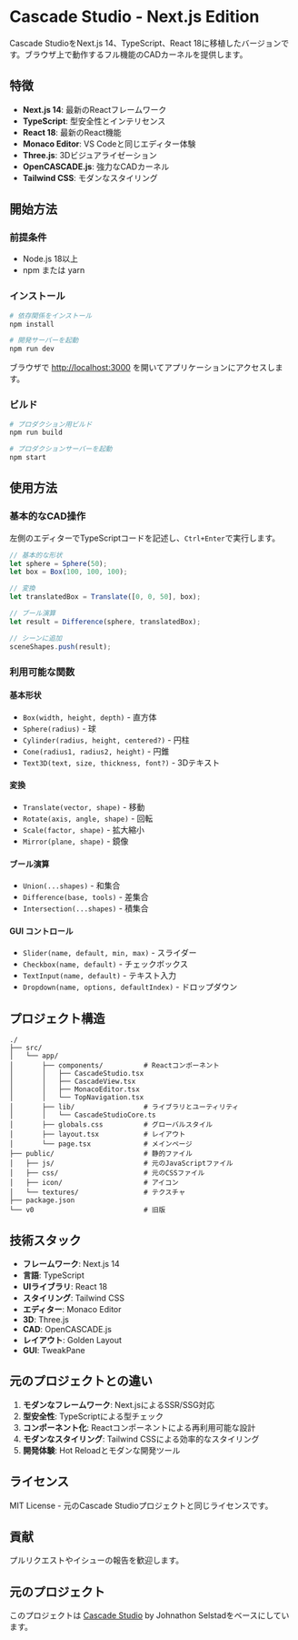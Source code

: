 # Cascade Studio - Next.js Edition

Cascade StudioをNext.js 14、TypeScript、React 18に移植したバージョンです。ブラウザ上で動作するフル機能のCADカーネルを提供します。

## 特徴

- **Next.js 14**: 最新のReactフレームワーク
- **TypeScript**: 型安全性とインテリセンス
- **React 18**: 最新のReact機能
- **Monaco Editor**: VS Codeと同じエディター体験
- **Three.js**: 3Dビジュアライゼーション
- **OpenCASCADE.js**: 強力なCADカーネル
- **Tailwind CSS**: モダンなスタイリング

## 開始方法

### 前提条件

- Node.js 18以上
- npm または yarn

### インストール

```bash
# 依存関係をインストール
npm install

# 開発サーバーを起動
npm run dev
```

ブラウザで [http://localhost:3000](http://localhost:3000) を開いてアプリケーションにアクセスします。

### ビルド

```bash
# プロダクション用ビルド
npm run build

# プロダクションサーバーを起動
npm start
```

## 使用方法

### 基本的なCAD操作

左側のエディターでTypeScriptコードを記述し、`Ctrl+Enter`で実行します。

```typescript
// 基本的な形状
let sphere = Sphere(50);
let box = Box(100, 100, 100);

// 変換
let translatedBox = Translate([0, 0, 50], box);

// ブール演算
let result = Difference(sphere, translatedBox);

// シーンに追加
sceneShapes.push(result);
```

### 利用可能な関数

#### 基本形状
- `Box(width, height, depth)` - 直方体
- `Sphere(radius)` - 球
- `Cylinder(radius, height, centered?)` - 円柱
- `Cone(radius1, radius2, height)` - 円錐
- `Text3D(text, size, thickness, font?)` - 3Dテキスト

#### 変換
- `Translate(vector, shape)` - 移動
- `Rotate(axis, angle, shape)` - 回転
- `Scale(factor, shape)` - 拡大縮小
- `Mirror(plane, shape)` - 鏡像

#### ブール演算
- `Union(...shapes)` - 和集合
- `Difference(base, tools)` - 差集合
- `Intersection(...shapes)` - 積集合

#### GUI コントロール
- `Slider(name, default, min, max)` - スライダー
- `Checkbox(name, default)` - チェックボックス
- `TextInput(name, default)` - テキスト入力
- `Dropdown(name, options, defaultIndex)` - ドロップダウン

## プロジェクト構造

```
./
├── src/
│   └── app/
│       ├── components/          # Reactコンポーネント
│       │   ├── CascadeStudio.tsx
│       │   ├── CascadeView.tsx
│       │   ├── MonacoEditor.tsx
│       │   └── TopNavigation.tsx
│       ├── lib/                 # ライブラリとユーティリティ
│       │   └── CascadeStudioCore.ts
│       ├── globals.css          # グローバルスタイル
│       ├── layout.tsx           # レイアウト
│       └── page.tsx             # メインページ
├── public/                      # 静的ファイル
│   ├── js/                      # 元のJavaScriptファイル
│   ├── css/                     # 元のCSSファイル
│   ├── icon/                    # アイコン
│   └── textures/                # テクスチャ
├── package.json
└── v0                           # 旧版
```

## 技術スタック

- **フレームワーク**: Next.js 14
- **言語**: TypeScript
- **UIライブラリ**: React 18
- **スタイリング**: Tailwind CSS
- **エディター**: Monaco Editor
- **3D**: Three.js
- **CAD**: OpenCASCADE.js
- **レイアウト**: Golden Layout
- **GUI**: TweakPane

## 元のプロジェクトとの違い

1. **モダンなフレームワーク**: Next.jsによるSSR/SSG対応
2. **型安全性**: TypeScriptによる型チェック
3. **コンポーネント化**: Reactコンポーネントによる再利用可能な設計
4. **モダンなスタイリング**: Tailwind CSSによる効率的なスタイリング
5. **開発体験**: Hot Reloadとモダンな開発ツール

## ライセンス

MIT License - 元のCascade Studioプロジェクトと同じライセンスです。

## 貢献

プルリクエストやイシューの報告を歓迎します。

## 元のプロジェクト

このプロジェクトは [Cascade Studio](https://github.com/zalo/CascadeStudio) by Johnathon Selstadをベースにしています。
